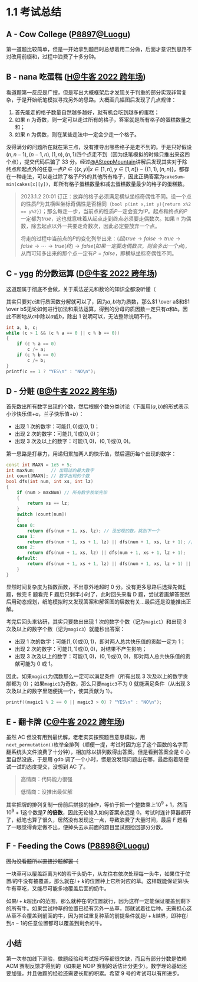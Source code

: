 # 1.1 考试总结

## A - Cow College ([P8897@Luogu](https://www.luogu.com.cn/problem/P8897))

第一道题比较简单，但是一开始拿到题目时总想着用二分做，后面才意识到思路不对改用前缀和，过程中浪费了十多分钟。

## B - nana 吃蛋糕 ([H@牛客 2022 跨年场](https://ac.nowcoder.com/acm/contest/49343/H))

看道题第一反应是广搜，但是写出大概框架后才发现关于判重的部分实现非常复杂，于是开始纸笔模拟寻找另外的思路。大概画几幅图后发现了几点规律：

1. 首先能走的格子数量自然越多越好，就有机会吃到越多的蛋糕；
2. 如果 n 为奇数，则一定可以走过所有的格子，答案就是所有格子的蛋糕数量之和；
3. 如果 n 为偶数，则在某些走法中一定会少走一个格子。

没得满分的问题所在就在第三点，没有推导出哪些格子是走不到的。于是只好假设$(n,n-1),(n-1,n),(1,n),(n,1)$四个点走不到（因为纸笔模拟的时候只推出来这四个点），提交代码后骗了 33 分。经过[@ASteepMountain](https://www.luogu.com.cn/user/766639)讲解后发现其实对于除终点和起点外的任意一点$P \in \{(x,y) | x \in [1,n], y \in [1,n]\} - \{(1,1),(n,n)\}$，都存在一种走法，可以走过除了格子$P$外的其他所有格子，因此正确答案为`cakeSum-min(cakes[x][y])`，即所有格子蛋糕数量和减去蛋糕数量最少的格子的蛋糕数。

> 2023.1.2 20:01 订正：放弃的格子必须满足横纵坐标奇偶性不同。设一个点的性质$P$为其横纵坐标奇偶性是否相同（`bool p(int x,int y){return x%2 == y%2}`）；那么每走一步，当前点的性质$P$一定会变为$!P$。起点和终点的$P$一定都为$true$，这也就意味着从起点走到终点必须要走偶数次。如果 n 为偶数，除去起点以外一共要走奇数次，因此必定要放弃一个点。
>
> 将走的过程中当前点的$P$的变化列举出来：$(起)true \rightarrow false \rightarrow true \rightarrow false \rightarrow \cdots \rightarrow true(终) \rightarrow false(如果一定要走偶数次，则会多出一个点)$，从而可知多出来的那个点一定有$P=false$，即横纵坐标奇偶性不同。

## C - ygg 的分数运算 ([D@牛客 2022 跨年场](https://ac.nowcoder.com/acm/contest/49343/D))

这道题属于彻底不会做，关于乘法逆元和数论的知识全都没听懂（

其实只要对$c$进行质因数分解就可以了，因为$a,b$均为质数，那么$1 \over a$和$1 \over b$无论如何进行加法和乘法运算，得到的分母的质因数一定只有$a$和$b$。因此不断地从$c$中除以$a$或$b$，除出 1 说明可以，无法整除说明不行。

```cpp
int a, b, c;
while (c > 1 && (c % a == 0 || c % b == 0))
{
    if (c % a == 0)
        c /= a;
    if (c % b == 0)
        c /= b;
}
printf(c == 1 ? "YES\n" : "NO\n");
```

## D - 分赃 ([B@牛客 2022 跨年场](https://ac.nowcoder.com/acm/contest/49343/B))

首先数出所有数字出现的个数，然后根据个数分类讨论（下面用$(a,b)$的形式表示小沙快乐值$+a$，兰子快乐值$+b$）：

- 出现 1 次的数字：可能$(1,0)$或$(0,1)$；
- 出现 2 次的数字：可能$(1,1)$或$(0,0)$；
- 出现 3 次及以上的数字：可能$(1,0)$，$(0,1)$或$(0,0)$。

第一思路是打暴力，用递归累加两人的快乐值，然后遍历每个出现的数字：

```cpp
const int MAXN = 1e5 + 5;
int maxNum;      // 出现过的最大数字
int count[MAXN]; // 数字出现的个数
bool dfs(int num, int xs, int lz)
{
    if (num > maxNum) // 所有数字枚举完毕
    {
        return xs == lz;
    }
    switch (count[num])
    {
    case 0:
        return dfs(num + 1, xs, lz); // 没出现的数，跳到下一个
    case 1:
        return dfs(num + 1, xs + 1, lz) || dfs(num + 1, xs, lz + 1); // 往下枚举两种分法的分支，有一条可行那么当前的分法就可行
    case 2:
        return dfs(num + 1, xs, lz) || dfs(num + 1, xs + 1, lz + 1);
    default:
        return dfs(num + 1, xs + 1, lz) || dfs(num + 1, xs, lz + 1) || dfs(num + 1, xs, lz);
    }
}
```

显然时间复杂度为指数函数，不出意外地超时 0 分。没有更多思路后选择先做[E](#E)题，做完 E 题看完 F 题后只剩半小时了，此时回头来看 D 题，尝试着画解答图然后用动态规划，纸笔模拟时又发现答案和解答图的层数有关...最后还是没能推出正解。

考完后回头来钻研，其实只要数出出现 1 次的数字个数（记为`magic1`）和出现 3 次及以上的数字个数（记为`magic3`）就能秒出答案：

- 出现 1 次的数字：可能$(1,0)$或$(0,1)$，即对两人总共快乐值的贡献一定为 1；
- 出现 2 次的数字：可能$(1,1)$或$(0,0)$，对结果不产生影响；
- 出现 3 次及以上的数字：可能$(1,0)$，$(0,1)$或$(0,0)$，即对两人总共快乐值的贡献可能为 0 或 1。

因此，如果`magic1`为偶数那么一定可以满足条件（所有出现 3 次及以上的数字贡献都为 0）；如果`magic1`为奇数，那么只要`magic3`不为 0 就能满足条件（从出现 3 次及以上的数字里随便挑一个，使其贡献为 1）。

```cpp
printf((magic1 % 2 == 0 || magic3 > 0) ? "YES\n" : "NO\n");
```

## E - 翻卡牌 ([C@牛客 2022 跨年场](https://ac.nowcoder.com/acm/contest/49343/C))

虽然 AC 但没有用到最优解，老老实实按照题目意思模拟，用`next_permutation()`枚举全排列（顺便一提，考试时因为忘了这个函数的名字而翻系统头文件浪费了十分钟），相加除以排列数得出答案。但是看到答案全是 0 心里自然没底，于是用 gdb 调了一个小时，愣是没发现问题出在哪，最后抱着随便试一试的态度提交，没想到 AC 了。

> 高情商：代码能力很强
> 
> 低情商：没推出最优解

其实把牌的排列复制一份前后拼接的操作，等价于把一个整数乘上$10^9+1$，然而$10^9+1$这个数是**7 的倍数**，因此无论输入如何答案永远是 0。考试时连计算器都开了，纸笔也算了很久，居然没有发现这一点，导致浪费了大量时间，最后 F 题看了一眼觉得肯定做不出，便掉头去从前面的题目里试图捡回部分分数。

## F - Feeding the Cows ([P8898@Luogu](https://www.luogu.com.cn/problem/P8898))

~~因为没看题所以直接抄题解罢（~~

一块草可以覆盖距离为$K$的若干头奶牛，从左往右依次处理每一头牛，如果位于位置$i$的牛没有被覆盖，那么就在$i+k$的位置种上它所对应的草。这样既能保证第$i$头牛有草吃，又能尽可能多地覆盖后面的奶牛。

如果$i+k$超出$n$的范围，那么就种在$i$的位置就行，因为这样一定能保证覆盖到剩下的所有牛。如果尝试种草的位置已经有另外一丛草，那就试着往后种。无需担心这丛草不会覆盖到前面的牛，因为尝试重复种草的前提条件就是$i+k$越界，即种在$i$到$n-1$的任意位置都可以覆盖到剩余的牛。

## 小结

第一次参加线下测验，做题经验和考试技巧等都很欠缺，而且有部分分数是依赖 ACM 赛制反馈才得到的（如果是 NOIP 赛制的话估计分更少）。数学理论基础还要加强，并且做题的经验还需要长期的积累。希望 9 号的考试可以有所进步。
